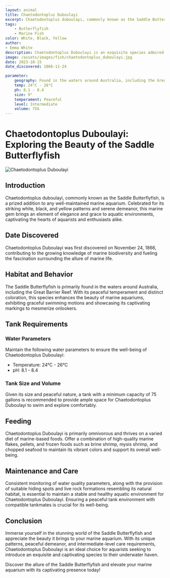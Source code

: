 ```yaml
---
layout: animal
title: Chaetodontoplus Duboulayi
excerpt: Chaetodontoplus duboulayi, commonly known as the Saddle Butterflyfish, is a stunning and sought-after species known for its vibrant colors and elegant presence. With its graceful swimming and distinct markings, it adds an exquisite touch to any well-maintained marine aquarium, captivating aquarists with its beauty and charm.
tags:
    - Butterflyfish
    - Marine Fish
color: White, Black, Yellow
author:
- Emma White
description: Chaetodontoplus Duboulayi is an exquisite species admired for its striking patterns and tranquil demeanor.
image: /assets/images/fish/chaetodontoplus_duboulayi.jpg
date: 2023-10-15
date_discovered: 1866-11-24

parameter:
    geography: Found in the waters around Australia, including the Great Barrier Reef
    temp: 24°C - 26°C
    ph: 8.1 - 8.4
    size: 9"
    temperament: Peaceful
    level: Intermediate
    volume: 75G
---
```


# Chaetodontoplus Duboulayi: Exploring the Beauty of the Saddle Butterflyfish

![Chaetodontoplus Duboulayi](chaetodontoplus_duboulayi.jpg)

## Introduction

Chaetodontoplus duboulayi, commonly known as the Saddle Butterflyfish, is a prized addition to any well-maintained marine aquarium. Celebrated for its striking white, black, and yellow patterns and serene demeanor, this marine gem brings an element of elegance and grace to aquatic environments, captivating the hearts of aquarists and enthusiasts alike.

## Date Discovered

Chaetodontoplus Duboulayi was first discovered on November 24, 1866, contributing to the growing knowledge of marine biodiversity and fueling the fascination surrounding the allure of marine life.

## Habitat and Behavior

The Saddle Butterflyfish is primarily found in the waters around Australia, including the Great Barrier Reef. With its peaceful temperament and distinct coloration, this species enhances the beauty of marine aquariums, exhibiting graceful swimming motions and showcasing its captivating markings to mesmerize onlookers.

## Tank Requirements

### Water Parameters

Maintain the following water parameters to ensure the well-being of Chaetodontoplus Duboulayi:

- Temperature: 24°C - 26°C
- pH: 8.1 - 8.4

### Tank Size and Volume

Given its size and peaceful nature, a tank with a minimum capacity of 75 gallons is recommended to provide ample space for Chaetodontoplus Duboulayi to swim and explore comfortably.

## Feeding

Chaetodontoplus Duboulayi is primarily omnivorous and thrives on a varied diet of marine-based foods. Offer a combination of high-quality marine flakes, pellets, and frozen foods such as brine shrimp, mysis shrimp, and chopped seafood to maintain its vibrant colors and support its overall well-being.

## Maintenance and Care

Consistent monitoring of water quality parameters, along with the provision of suitable hiding spots and live rock formations resembling its natural habitat, is essential to maintain a stable and healthy aquatic environment for Chaetodontoplus Duboulayi. Ensuring a peaceful tank environment with compatible tankmates is crucial for its well-being.

## Conclusion

Immerse yourself in the stunning world of the Saddle Butterflyfish and appreciate the beauty it brings to your marine aquarium. With its unique patterns, peaceful demeanor, and intermediate-level care requirements, Chaetodontoplus Duboulayi is an ideal choice for aquarists seeking to introduce an exquisite and captivating species to their underwater haven.

Discover the allure of the Saddle Butterflyfish and elevate your marine aquarium with its captivating presence today!
